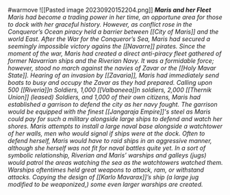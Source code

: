 #warmove 
![[Pasted image 20230920152204.png]]
_**Maris and her Fleet**_ _Maris had become a trading power in her time, an opportune area for those to dock with her graceful history. However, as conflict rose in the Conqueror’s Ocean piracy held a barrier between [[City of Maris]] and the world East. After the War for the Conqueror’s Sea, Maris had secured a seemingly impossible victory agains the [[Navarre]] pirates. Since the moment of the war, Maris had created a direct anti-piracy fleet gathered of former Navarrian ships and the Riverian Navy. It was a formidable force; however, stood no march against the navies of Zavar or the [[Holy Mavar State]]. Hearing of an invasion by [[Zavaria]], Maris had immediately send boats to busy and occupy the Zavar as they had prepared. Calling upon 500 [[Riveria]]n Soldiers, 1,000 [[Valbaneea]]n soldiers, 2,000 [[Thernik Union]] (leased) Soldiers, and 1,000 of their own citizens, Maris had established a garrison to defend the city as her navy fought. The garrison would be equipped with the finest [[Jangaraja Empire]]'s steel as Maris could pay for such a military alongside large ships to defend and watch her shores. Maris attempts to install a large naval base alongside a watchtower of her walls, men who would signal if ships were at the dock. Often to defend herself, Maris would have to raid ships in an aggressive manner, although she herself was not fit for naval battles quite yet. In a sort of symbolic relationship, Riverian and Maris’ warships and galleys (jugs) would patrol the areas watching the sea as the watchtowers watched them. Warships oftentimes held great weapons to attack, ram, or withstand attacks. Copying the design of [[Karlo Mavarax]]’s ship (a large jug modified to be weaponized,) some even larger warships are created._